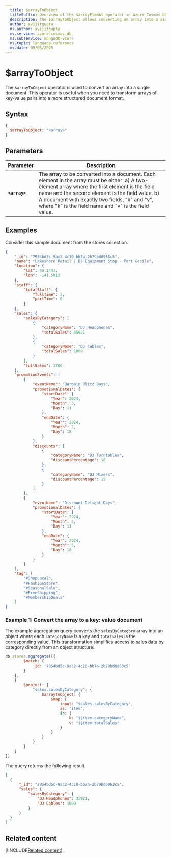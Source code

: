 ```yaml
---
  title: $arrayToObject
  titleSuffix: Overview of the $arrayElemAt operator in Azure Cosmos DB for MongoDB (vCore)
  description: The $arrayToObject allows converting an array into a single document.
  author: avijitgupta
  ms.author: avijitgupta
  ms.service: azure-cosmos-db
  ms.subservice: mongodb-vcore
  ms.topic: language-reference
  ms.date: 09/05/2025
---
```


# $arrayToObject

The `$arrayToObject` operator is used to convert an array into a single document. This operator is useful when you need to transform arrays of key-value pairs into a more structured document format.

## Syntax

```javascript
{
  $arrayToObject: "<array>"
}
```

## Parameters

| Parameter | Description |
| --- | --- |
| **`<array>`**| The array to be converted into a document. Each element in the array must be either: a) A two-element array where the first element is the field name and the second element is the field value. b) A document with exactly two fields, "k" and "v", where "k" is the field name and "v" is the field value.|

## Examples

Consider this sample document from the stores collection.

```json
{
    "_id": "7954bd5c-9ac2-4c10-bb7a-2b79bd0963c5",
    "name": "Lakeshore Retail | DJ Equipment Stop - Port Cecile",
    "location": {
        "lat": 60.1441,
        "lon": -141.5012
    },
    "staff": {
        "totalStaff": {
            "fullTime": 2,
            "partTime": 0
        }
    },
    "sales": {
        "salesByCategory": [
            {
                "categoryName": "DJ Headphones",
                "totalSales": 35921
            },
            {
                "categoryName": "DJ Cables",
                "totalSales": 1000
            }
        ],
        "fullSales": 3700
    },
    "promotionEvents": [
        {
            "eventName": "Bargain Blitz Days",
            "promotionalDates": {
                "startDate": {
                    "Year": 2024,
                    "Month": 3,
                    "Day": 11
                },
                "endDate": {
                    "Year": 2024,
                    "Month": 2,
                    "Day": 18
                }
            },
            "discounts": [
                {
                    "categoryName": "DJ Turntables",
                    "discountPercentage": 18
                },
                {
                    "categoryName": "DJ Mixers",
                    "discountPercentage": 15
                }
            ]
        },
        {
            "eventName": "Discount Delight Days",
            "promotionalDates": {
                "startDate": {
                    "Year": 2024,
                    "Month": 5,
                    "Day": 11
                },
                "endDate": {
                    "Year": 2024,
                    "Month": 5,
                    "Day": 18
                }
            }
        }
    ],
    "tag": [
        "#ShopLocal",
        "#FashionStore",
        "#SeasonalSale",
        "#FreeShipping",
        "#MembershipDeals"
    ]
}
```

### Example 1: Convert the array to a key: value document

The example aggregation query converts the `salesByCategory` array into an object where each `categoryName` is a key and `totalSales` is the corresponding value. This transformation simplifies access to sales data by category directly from an object structure.

```javascript
db.stores.aggregate([{
        $match: {
            _id: '7954bd5c-9ac2-4c10-bb7a-2b79bd0963c5'
        }
    },
    {
        $project: {
            "sales.salesByCategory": {
                $arrayToObject: {
                    $map: {
                        input: "$sales.salesByCategory",
                        as: "item",
                        in: {
                            k: "$$item.categoryName",
                            v: "$$item.totalSales"
                        }
                    }
                }
            }
        }
    }
])
```

The query returns the following result.

```json
[
  {
      "_id": "7954bd5c-9ac2-4c10-bb7a-2b79bd0963c5",
      "sales": {
          "salesByCategory": {
              "DJ Headphones": 35921,
              "DJ Cables": 1000
          }
      }
  }
]
```

## Related content

[!INCLUDE[Related content](../includes/related-content.md)]

